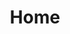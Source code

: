 ---
# You don't need to edit this file, it's empty on purpose.
layout: home
title: Home
person:
  name:
    first: Tung
    last: Le
    alias: Krad
  portrait: placeholder
  description: "Stick figures artist. Hello world developer. Cat photographer. Nonsense writer. Daydreamer."
  email: "tungkradle@gmail.com"
---